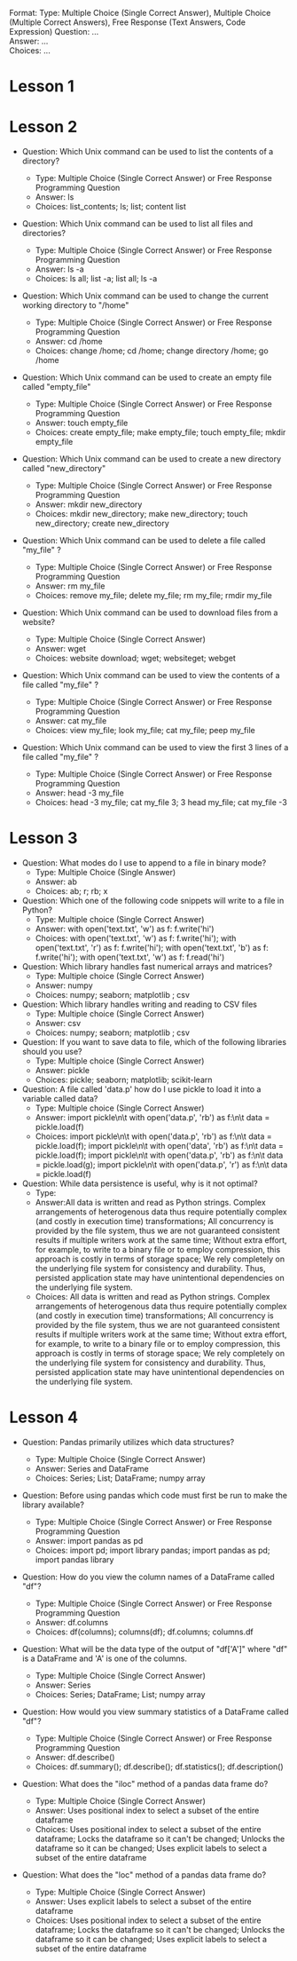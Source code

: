 Format:
Type: Multiple Choice (Single Correct Answer),  Multiple Choice (Multiple Correct Answers), Free Response (Text Answers, Code Expression)
Question: ...  
Answer: ...  
Choices: ...  

# Lesson 1

# Lesson 2

- Question: Which Unix command can be used to list the contents of a directory?
    - Type: Multiple Choice (Single Correct Answer) or Free Response Programming Question
    - Answer: ls
    - Choices: list_contents; ls; list; content list

 - Question: Which Unix command can be used to list all files and directories?
    - Type: Multiple Choice (Single Correct Answer) or Free Response Programming Question
    - Answer: ls -a
    - Choices: ls all; list -a; list all; ls -a

 - Question: Which Unix command can be used to change the current working directory to "/home"
    - Type: Multiple Choice (Single Correct Answer) or Free Response Programming Question
    - Answer: cd /home
    - Choices: change /home; cd /home; change directory /home; go /home

 - Question: Which Unix command can be used to create an empty file called "empty_file"
    - Type: Multiple Choice (Single Correct Answer) or Free Response Programming Question
    - Answer: touch empty_file
    - Choices: create empty_file; make empty_file; touch empty_file; mkdir empty_file

 - Question: Which Unix command can be used to create a new directory called "new_directory"
    - Type: Multiple Choice (Single Correct Answer) or Free Response Programming Question
    - Answer: mkdir new_directory
    - Choices: mkdir new_directory; make new_directory; touch new_directory; create new_directory

  - Question: Which Unix command can be used to delete a file called "my_file" ?
    - Type: Multiple Choice (Single Correct Answer) or Free Response Programming Question
    - Answer: rm my_file
    - Choices: remove my_file; delete my_file; rm my_file; rmdir my_file

  - Question: Which Unix command can be used to download files from a website?
    - Type: Multiple Choice (Single Correct Answer)
    - Answer: wget
    - Choices: website download; wget; websiteget; webget

  - Question: Which Unix command can be used to view the contents of a file called "my_file" ?
    - Type: Multiple Choice (Single Correct Answer) or Free Response Programming Question
    - Answer: cat my_file
    - Choices: view my_file; look my_file; cat my_file; peep my_file

  - Question: Which Unix command can be used to view the first 3 lines of a file called "my_file" ?
    - Type: Multiple Choice (Single Correct Answer) or Free Response Programming Question
    - Answer: head -3 my_file
    - Choices: head -3 my_file; cat my_file 3; 3 head my_file; cat my_file -3

# Lesson 3
- Question: What modes do I use to append to a file in binary mode?
  - Type: Multiple Choice (Single Answer)
  - Answer: ab
  - Choices: ab; r; rb; x
- Question: Which one of the following code snippets will write to a file in Python?
  - Type: Multiple choice (Single Correct Answer)
  - Answer: with open('text.txt', 'w') as f: f.write('hi')
  - Choices: with open('text.txt', 'w') as f: f.write('hi'); with open('text.txt', 'r') as f: f.write('hi'); with open('text.txt', 'b') as f: f.write('hi'); with open('text.txt', 'w') as f: f.read('hi')
- Question: Which library handles fast numerical arrays and matrices?
  - Type: Multiple choice (Single Correct Answer)
  - Answer: numpy
  - Choices:  numpy; seaborn; matplotlib ; csv
- Question: Which library handles writing and reading to CSV files
  - Type: Multiple choice (Single Correct Answer)
  - Answer: csv
  - Choices: numpy; seaborn; matplotlib ; csv
- Question: If you want to save data to file, which of the following libraries should you use?
  - Type: Multiple choice (Single Correct Answer)
  - Answer: pickle
  - Choices: pickle; seaborn; matplotlib; scikit-learn
- Question: A file called 'data.p' how do I use pickle to load it into a variable called data?
  - Type: Multiple choice (Single Correct Answer)
  - Answer: import pickle\n\t with open('data.p', 'rb') as f:\n\t data = pickle.load(f)
  - Choices: import pickle\n\t with open('data.p', 'rb') as f:\n\t data = pickle.load(f); import pickle\n\t with open('data', 'rb') as f:\n\t data = pickle.load(f); import pickle\n\t with open('data.p', 'rb') as f:\n\t data = pickle.load(g); import pickle\n\t with open('data.p', 'r') as f:\n\t data = pickle.load(f)
- Question: While data persistence is useful, why is it not optimal?
  - Type:
  - Answer:All data is written and read as Python strings. Complex arrangements of heterogenous data thus require potentially complex (and costly in execution time) transformations; All concurrency is provided by the file system, thus we are not guaranteed consistent results if multiple writers work at the same time; Without extra effort, for example, to write to a binary file or to employ compression, this approach is costly in terms of storage space; We rely completely on the underlying file system for consistency and durability. Thus, persisted application state may have unintentional dependencies on the underlying file system.
  - Choices: All data is written and read as Python strings. Complex arrangements of heterogenous data thus require potentially complex (and costly in execution time) transformations; All concurrency is provided by the file system, thus we are not guaranteed consistent results if multiple writers work at the same time; Without extra effort, for example, to write to a binary file or to employ compression, this approach is costly in terms of storage space; We rely completely on the underlying file system for consistency and durability. Thus, persisted application state may have unintentional dependencies on the underlying file system.
# Lesson 4

- Question: Pandas primarily utilizes which data structures?
    - Type: Multiple Choice (Single Correct Answer)
    - Answer: Series and DataFrame
    - Choices: Series; List; DataFrame; numpy array

- Question: Before using pandas which code must first be run to make the library available?
    - Type: Multiple Choice (Single Correct Answer) or Free Response Programming Question
    - Answer: import pandas as pd
    - Choices: import pd; import library pandas; import pandas as pd; import pandas library

- Question: How do you view the column names of a DataFrame called "df"?
    - Type: Multiple Choice (Single Correct Answer) or Free Response Programming Question
    - Answer: df.columns
    - Choices: df(columns); columns(df); df.columns; columns.df

- Question: What will be the data type of the output of "df['A']" where "df" is a DataFrame and 'A' is one of the columns.
    - Type: Multiple Choice (Single Correct Answer)
    - Answer: Series
    - Choices: Series; DataFrame; List; numpy array

 - Question: How would you view summary statistics of a DataFrame called "df"?
    - Type: Multiple Choice (Single Correct Answer) or Free Response Programming Question
    - Answer: df.describe()
    - Choices: df.summary(); df.describe(); df.statistics(); df.description()   

 - Question: What does the "iloc" method of a pandas data frame do?
    - Type: Multiple Choice (Single Correct Answer) 
    - Answer: Uses positional index to select a subset of the entire dataframe
    - Choices: Uses positional index to select a subset of the entire dataframe; Locks the dataframe so it can't be changed; Unlocks the dataframe so it can be changed; Uses explicit labels to select a subset of the entire dataframe 

 - Question: What does the "loc" method of a pandas data frame do?
    - Type: Multiple Choice (Single Correct Answer) 
    - Answer: Uses explicit labels to select a subset of the entire dataframe
    - Choices: Uses positional index to select a subset of the entire dataframe; Locks the dataframe so it can't be changed; Unlocks the dataframe so it can be changed; Uses explicit labels to select a subset of the entire dataframe 
